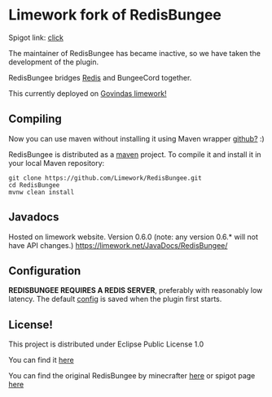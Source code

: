 # Limework fork of RedisBungee

Spigot link: [click](https://www.spigotmc.org/resources/redisbungee.87700/)

The maintainer of RedisBungee has became inactive, so we have taken the development of the plugin.

RedisBungee bridges [Redis](http://redis.io) and BungeeCord together. 


This currently deployed on [Govindas limework!](https://Limework.net) 

## Compiling

Now you can use maven without installing it using Maven wrapper [github?](https://github.com/takari/maven-wrapper) :)

RedisBungee is distributed as a [maven](http://maven.apache.org) project. To compile it and install it in your local Maven repository:

    git clone https://github.com/Limework/RedisBungee.git
    cd RedisBungee
    mvnw clean install



## Javadocs
Hosted on limework website. Version 0.6.0 (note: any version 0.6.* will not have API changes.)
https://limework.net/JavaDocs/RedisBungee/

## Configuration

**REDISBUNGEE REQUIRES A REDIS SERVER**, preferably with reasonably low latency. The default [config](https://github.com/minecrafter/RedisBungee/blob/master/src/main/resources/example_config.yml) is saved when the plugin first starts.

## License!

This project is distributed under Eclipse Public License 1.0

You can find it [here](https://github.com/Limework/RedisBungee/blob/master/LICENSE)

You can find the original RedisBungee by minecrafter [here](https://github.com/minecrafter/RedisBungee) or spigot page [here](https://www.spigotmc.org/resources/redisbungee.13494/)
